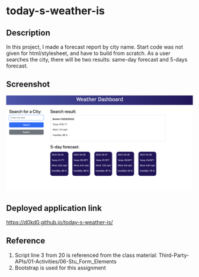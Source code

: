 # today-s-weather-is

## Description

In this project, I made a forecast report by city name. Start code was not given for html/stylesheet, and have to build from scratch.
As a user searches the city, there will be two results: same-day forecast and 5-days forecast.

## Screenshot
<img src="./assets/image/screenshot.png" />

## Deployed application link
https://d0kd0.github.io/today-s-weather-is/

## Reference
1. Script line 3 from 20 is referenced from the class material: Third-Party-APIs/01-Activities/06-Stu_Form_Elements
2. Bootstrap is used for this assignment